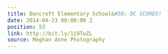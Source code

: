 ```yaml
---
title: Bancroft Elementary School&#58; DC SCORES!
date: 2014-04-23 00:00:00 Z
position: 53
link: http://bit.ly/1i9TwZL
source: Meghan Anne Photography
---
```


